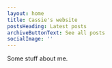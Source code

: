 ```yaml
---
layout: home
title: Cassie's website
postsHeading: Latest posts
archiveButtonText: See all posts
socialImage: ''
---
```

Some stuff about me.
